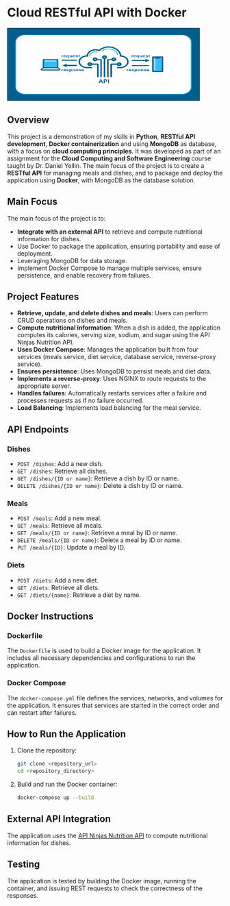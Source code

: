 # Cloud RESTful API with Docker

<img src="/Images/cloud-api-request-and-response.png" width="450" height="170"/>

## Overview
This project is a demonstration of my skills in **Python**, **RESTful API development**, **Docker containerization** and using **MongoDB** as database, with a focus on **cloud computing principles**. It was developed as part of an assignment for the **Cloud Computing and Software Engineering** course taught by Dr. Daniel Yellin. The main focus of the project is to create a **RESTful API** for managing meals and dishes, and to package and deploy the application using **Docker**, with MongoDB as the database solution.

## Main Focus
The main focus of the project is to:
- **Integrate with an external API** to retrieve and compute nutritional information for dishes.
- Use Docker to package the application, ensuring portability and ease of deployment.
- Leveraging MongoDB for data storage.
- Implement Docker Compose to manage multiple services, ensure persistence, and enable recovery from failures.

## Project Features

- **Retrieve, update, and delete dishes and meals**: Users can perform CRUD operations on dishes and meals.
- **Compute nutritional information**: When a dish is added, the application computes its calories, serving size, sodium, and sugar using the API Ninjas Nutrition API.
- **Uses Docker Compose**: Manages the application built from four services (meals service, diet service, database service, reverse-proxy service).
- **Ensures persistence**: Uses MongoDB to persist meals and diet data.
- **Implements a reverse-proxy**: Uses NGINX to route requests to the appropriate server.
- **Handles failures**: Automatically restarts services after a failure and processes requests as if no failure occurred.
- **Load Balancing**: Implements load balancing for the meal service.

## API Endpoints

### Dishes
- `POST /dishes`: Add a new dish.
- `GET /dishes`: Retrieve all dishes.
- `GET /dishes/{ID or name}`: Retrieve a dish by ID or name.
- `DELETE /dishes/{ID or name}`: Delete a dish by ID or name.

### Meals
- `POST /meals`: Add a new meal.
- `GET /meals`: Retrieve all meals.
- `GET /meals/{ID or name}`: Retrieve a meal by ID or name.
- `DELETE /meals/{ID or name}`: Delete a meal by ID or name.
- `PUT /meals/{ID}`: Update a meal by ID.

### Diets
- `POST /diets`: Add a new diet.
- `GET /diets`: Retrieve all diets.
- `GET /diets/{name}`: Retrieve a diet by name.

## Docker Instructions

### Dockerfile
The `Dockerfile` is used to build a Docker image for the application. It includes all necessary dependencies and configurations to run the application.

### Docker Compose
The `docker-compose.yml` file defines the services, networks, and volumes for the application. It ensures that services are started in the correct order and can restart after failures.

## How to Run the Application

1. Clone the repository:
    ```sh
    git clone <repository_url>
    cd <repository_directory>
    ```

2. Build and run the Docker container:
    ```sh
    docker-compose up --build
    ```

## External API Integration
The application uses the [API Ninjas Nutrition API](https://api-ninjas.com/api/nutrition) to compute nutritional information for dishes.

## Testing
The application is tested by building the Docker image, running the container, and issuing REST requests to check the correctness of the responses.

